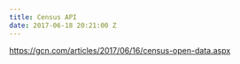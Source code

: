 ```yaml
---
title: Census API
date: 2017-06-18 20:21:00 Z
---
```


https://gcn.com/articles/2017/06/16/census-open-data.aspx